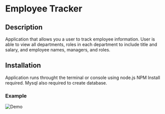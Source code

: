 # Employee Tracker

## Description
Application that allows you a user to track employee information. User is able to view all departments, roles in each department to include title and salary, and employee names, managers, and roles.  

## Installation
Application runs throught the terminal or console using node.js NPM Install required. Mysql also required to create database.

### Example
![Demo](employeeDemo.gif)